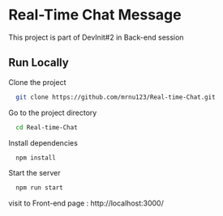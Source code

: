 # Real-Time Chat Message

This project is part of DevInit#2 in Back-end session

## Run Locally

Clone the project

```bash
  git clone https://github.com/mrnu123/Real-time-Chat.git
```

Go to the project directory

```bash
  cd Real-time-Chat
```

Install dependencies

```bash
  npm install
```

Start the server

```bash
  npm run start
```

visit to Front-end page : http://localhost:3000/

